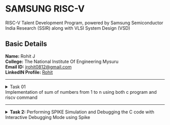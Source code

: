 # SAMSUNG RISC-V

RISC-V Talent Development Program, powered by Samsung Semiconductor India Research (SSIR) along with VLSI System Design (VSD)

## Basic Details
**Name:** Rohit J  
**College:** The National Institute Of Engineering Mysuru <br>
**Email ID:** jrohit0812@gmail.com  
**LinkedIN Profile:** [Rohit](https://www.linkedin.com/in/rohitj264/)


----------------------------------------------------------------------------------------------------------------

<details>
<summary>Task 01 <br> Implementation of sum of numbers from 1 to n using both c program and riscv command </summary>
           <br>                                                                                                                                                   <p>This task showcases a neat program developed in C-language that allows users to calculate the sum of integers at varying scales. The code itself can be executed via GCC syntax where you can generate the output via ./a.out.

In addition, there is another version of the code available which uses RISC-V architecture, however this does implement two of its own optimization strategies which include: -O1 and -Ofast.<br> 
### What is -O1 and -Ofast?
> * -O1: As this strategy encompasses a range of radical transformations and changes…the volume of generated assembly code is quite large.<br> 
> * -Ofast:The strategy shifts its main focus to increased speed around and turns on the more robust performance modifications which would ultimately produce less assembly code.

In order to achieve the best possible performance and assemble code -O1 is your best shot. But, if you wish to complete the task in the shortest span of time possible then Ofast will prove to be valuable.
 </p>
</details>

----------------------------------------------------------------------------------------------------------------

<details>
<summary><b>Task 2:</b> Performing SPIKE Simulation and Debugging the C code with Interactive Debugging Mode using Spike</summary> 

### What is SPIKE in RISCV?
> * A RISC-V ISA is a simulator, enabling the testing and analysis of RISC-V programs without the need for actual hardware.  
> * Spike is a free, open-source C++ simulator for the RISC-V ISA that models a RISC-V core and cache system. It can be used to run programs and a Linux kernel, and can be a starting point for running software on a RISC-V target.  
### What is pk (Proxy Kernel)?  
> * The RISC-V Proxy Kernel, pk , is a lightweight application execution environment that can host statically-linked RISC-V ELF binaries.  
> * A Proxy Kernel in the RISC-V ecosystem simplifies the interaction between complex hardware and the software running on it, making it easier to manage, test, and develop software and hardware projects.  
</details>
